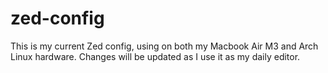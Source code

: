 # zed-config
This is my current Zed config, using on both my Macbook Air M3 and Arch Linux hardware. Changes will be updated as I use it as my daily editor.
